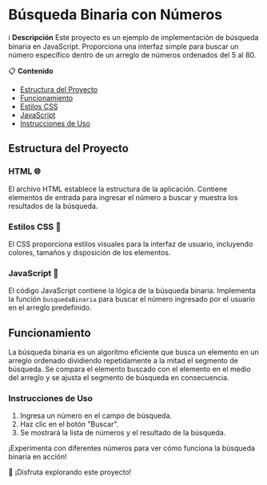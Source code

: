 # Búsqueda Binaria con Números

ℹ️ **Descripción**
Este proyecto es un ejemplo de implementación de búsqueda binaria en JavaScript. Proporciona una interfaz simple para buscar un número específico dentro de un arreglo de números ordenados del 5 al 80.

📋 **Contenido**
- [Estructura del Proyecto](#estructura-del-proyecto)
- [Funcionamiento](#funcionamiento)
- [Estilos CSS](#estilos-css)
- [JavaScript](#javascript)
- [Instrucciones de Uso](#instrucciones-de-uso)

## Estructura del Proyecto

### HTML 🌐
El archivo HTML establece la estructura de la aplicación. Contiene elementos de entrada para ingresar el número a buscar y muestra los resultados de la búsqueda.

### Estilos CSS 🎨
El CSS proporciona estilos visuales para la interfaz de usuario, incluyendo colores, tamaños y disposición de los elementos.

### JavaScript 🧩
El código JavaScript contiene la lógica de la búsqueda binaria. Implementa la función `busquedaBinaria` para buscar el número ingresado por el usuario en el arreglo predefinido.

## Funcionamiento

La búsqueda binaria es un algoritmo eficiente que busca un elemento en un arreglo ordenado dividiendo repetidamente a la mitad el segmento de búsqueda. Se compara el elemento buscado con el elemento en el medio del arreglo y se ajusta el segmento de búsqueda en consecuencia.

### Instrucciones de Uso

1. Ingresa un número en el campo de búsqueda.
2. Haz clic en el botón "Buscar".
3. Se mostrará la lista de números y el resultado de la búsqueda.

¡Experimenta con diferentes números para ver cómo funciona la búsqueda binaria en acción!

🚀 ¡Disfruta explorando este proyecto!

